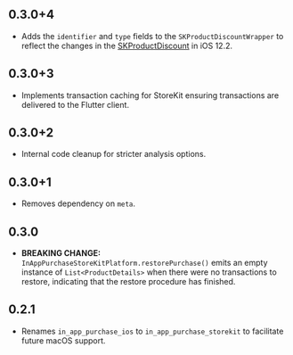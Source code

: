 ## 0.3.0+4

* Adds the `identifier` and `type` fields to the `SKProductDiscountWrapper` to reflect the changes in the [SKProductDiscount](https://developer.apple.com/documentation/storekit/skproductdiscount?language=objc) in iOS 12.2.

## 0.3.0+3

* Implements transaction caching for StoreKit ensuring transactions are delivered to the Flutter client.

## 0.3.0+2

* Internal code cleanup for stricter analysis options.

## 0.3.0+1

* Removes dependency on `meta`.

## 0.3.0

* **BREAKING CHANGE:** `InAppPurchaseStoreKitPlatform.restorePurchase()` emits an empty instance of `List<ProductDetails>` when there were no transactions to restore, indicating that the restore procedure has finished.

## 0.2.1

* Renames `in_app_purchase_ios` to `in_app_purchase_storekit` to facilitate
  future macOS support.
